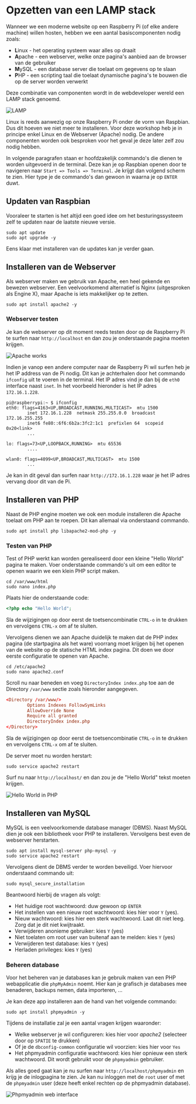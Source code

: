 # Opzetten van een LAMP stack

Wanneer we een moderne website op een Raspberry Pi (of elke andere machine) willen hosten, hebben we een aantal basiscomponenten nodig zoals:

* **L**inux - het operating systeem waar alles op draait
* **A**pache - een webserver, welke onze pagina's aanbied aan de browser van de gebruiker
* **M**ySQL - een database server die toelaat om gegevens op te slaan
* **P**HP - een scripting taal die toelaat dynamische pagina's te bouwen die op de server worden verwerkt

Deze combinatie van componenten wordt in de webdeveloper wereld een LAMP stack genoemd.

![LAMP](./img/LAMP-stack.jpg)

Linux is reeds aanwezig op onze Raspberry Pi onder de vorm van Raspbian. Dus dit hoeven we niet meer te installeren. Voor deze workshop heb je in principe enkel Linux en de Webserver (Apache) nodig. De andere componenten worden ook besproken voor het geval je deze later zelf zou nodig hebben.

In volgende paragrafen staan er hoofdzakelijk commando's die dienen te worden uitgevoerd in de terminal. Deze kan je op Raspbian openen door te navigeren naar `Start => Tools => Terminal`. Je krijgt dan volgend scherm te zien. Hier type je de commando's dan gewoon in waarna je op `ENTER` duwt.

## Updaten van Raspbian

Vooraleer te starten is het altijd een goed idee om het besturingssysteem zelf te updaten naar de laatste nieuwe versie.

```shell
sudo apt update
sudo apt upgrade -y
```

Eens klaar met installeren van de updates kan je verder gaan.

## Installeren van de Webserver

Als webserver maken we gebruik van Apache, een heel gekende en bewezen webserver. Een veelvoorkomend alternatief is Nginx (uitgesproken als Engine X), maar Apache is iets makkelijker op te zetten.

```shell
sudo apt install apache2 -y
```

### Webserver testen

Je kan de webserver op dit moment reeds testen door op de Raspberry Pi te surfen naar `http://localhost` en dan zou je onderstaande pagina moeten krijgen.

![Apache works](./img/apache_works.png)

Indien je vanop een andere computer naar de Raspberry Pi wil surfen heb je het IP address van de Pi nodig. Dit kan je achterhalen door het commando `ifconfig` uit te voeren in de terminal. Het IP adres vind je dan bij de `eth0` interface naast `inet`. In het voorbeeld hieronder is het IP adres `172.16.1.228`.

```shell
pi@raspberrypi:~ $ ifconfig
eth0: flags=4163<UP,BROADCAST,RUNNING,MULTICAST>  mtu 1500
        inet 172.16.1.228  netmask 255.255.0.0  broadcast 172.16.255.255
        inet6 fe80::6f6:6b2a:3fc2:1c1  prefixlen 64  scopeid 0x20<link>
        ...

lo: flags=73<UP,LOOPBACK,RUNNING>  mtu 65536
        ....

wlan0: flags=4099<UP,BROADCAST,MULTICAST>  mtu 1500
        ...
```

Je kan in dit geval dan surfen naar `http://172.16.1.228` waar je het IP adres vervang door dit van de Pi.

## Installeren van PHP

Naast de PHP engine moeten we ook een module installeren die Apache toelaat om PHP aan te roepen. Dit kan allemaal via onderstaand commando.

```shell
sudo apt install php libapache2-mod-php -y
```

### Testen van PHP

Test of PHP werkt kan worden gerealiseerd door een kleine "Hello World" pagina te maken. Voer onderstaande commando's uit om een editor te openen waarin we een klein PHP script maken.

```shell
cd /var/www/html
sudo nano index.php
```

Plaats hier de onderstaande code:

```php
<?php echo "Hello World";
```

Sla de wijzigingen op door eerst de toetsencombinatie `CTRL-o` in te drukken en vervolgens `CTRL-x` om af te sluiten.

Vervolgens dienen we aan Apache duidelijk te maken dat de PHP index pagina (de startpagina als het ware) voorrang moet krijgen bij het openen van de website op de statische HTML index pagina. Dit doen we door eerste configuratie te openen van Apache.

```shell
cd /etc/apache2
sudo nano apache2.conf
```

Scroll nu naar beneden en voeg `DirectoryIndex index.php` toe aan de Directory `/var/www` sectie zoals hieronder aangegeven.

```conf
<Directory /var/www/>
        Options Indexes FollowSymLinks
        AllowOverride None
        Require all granted
        DirectoryIndex index.php
</Directory>
```

Sla de wijzigingen op door eerst de toetsencombinatie `CTRL-o` in te drukken en vervolgens `CTRL-x` om af te sluiten.

De server moet nu worden herstart:

```shell
sudo service apache2 restart
```

Surf nu naar `http://localhost/` en dan zou je de "Hello World" tekst moeten krijgen.

![Hello World in PHP](./img/hello_world_php.png)

## Installeren van MySQL

MySQL is een veelvoorkomende database manager (DBMS). Naast MySQL dien je ook een bibliotheek voor PHP te installeren. Vervolgens best even de webserver herstarten.

```shell
sudo apt install mysql-server php-mysql -y
sudo service apache2 restart
```

Vervolgens dient de DBMS verder te worden beveiligd. Voer hiervoor onderstaand commando uit:

```shell
sudo mysql_secure_installation
```

Beantwoord hierbij de vragen als volgt:

* Het huidige root wachtwoord: duw gewoon op `ENTER`
* Het instellen van een nieuw root wachtwoord: kies hier voor `Y` (yes).
* Nieuw wachtwoord: kies hier een sterk wachtwoord. Laat dit niet leeg. Zorg dat je dit niet kwijtraakt.
* Verwijderen anonieme gebruiker: kies `Y` (yes)
* Niet toelaten om root user van buitenaf aan te melden: kies `Y` (yes)
* Verwijderen test database: kies `Y` (yes)
* Herladen privileges: kies `Y` (yes)

### Beheren database

Voor het beheren van je databases kan je gebruik maken van een PHP webapplicatie die `phpMyAdmin` noemt. Hier kan je grafisch je databases mee benaderen, backups nemen, data importeren, ...

Je kan deze app installeren aan de hand van het volgende commando:

```shell
sudo apt install phpmyadmin -y
```

Tijdens de installatie zal je een aantal vragen krijgen waaronder:

* Welke webserver je wil configureren: kies hier voor *apache2* (selecteer door op `SPATIE` te drukken)
* Of je de `dbconfig-common` configuratie wil voorzien: kies hier voor `Yes`
* Het phpmyadmin configuratie wachtwoord: kies hier opnieuw een sterk wachtwoord. Dit wordt gebruikt voor de `phpmyadmin` gebruiker.

Als alles goed gaat kan je nu surfen naar `http://localhost/phpmyadmin` en krijg je de inlogpagina te zien. Je kan nu inloggen met de `root` user of met de `phpmyadmin` user (deze heeft enkel rechten op de phpmyadmin database).

![Phpmyadmin web interface](./img/phpmyadmin.png)